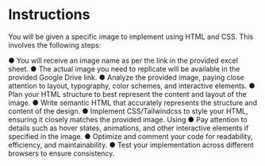 # Instructions

You will be given a specific image to implement using HTML and CSS. This involves the following
steps:

● You will receive an image name as per the link in the provided excel sheet.
● The actual image you need to replicate will be available in the provided Google Drive link.
● Analyze the provided image, paying close attention to layout, typography, color schemes,
and interactive elements.
● Plan your HTML structure to best represent the content and layout of the image.
● Write semantic HTML that accurately represents the structure and content of the design.
● Implement CSS/Tailwindcss to style your HTML, ensuring it closely matches the provided
image. Using
● Pay attention to details such as hover states, animations, and other interactive elements if
specified in the image.
● Optimize and comment your code for readability, efficiency, and maintainability.
● Test your implementation across different browsers to ensure consistency.